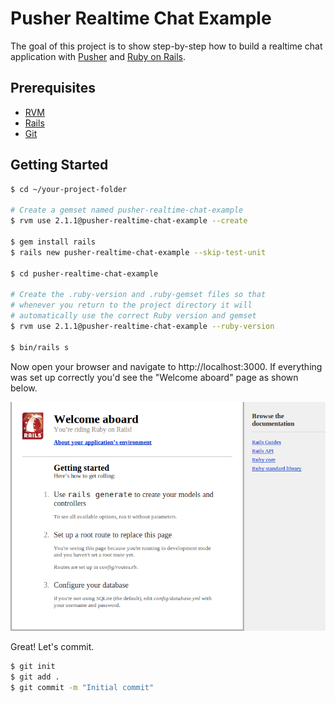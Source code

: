# Pusher Realtime Chat Example

The goal of this project is to show step-by-step how to build
a realtime chat application with [Pusher][pusher] and [Ruby on Rails][rails].

## Prerequisites

- [RVM](http://rvm.io/)
- [Rails][rails]
- [Git](http://git-scm.com/)

## Getting Started

```bash
$ cd ~/your-project-folder

# Create a gemset named pusher-realtime-chat-example
$ rvm use 2.1.1@pusher-realtime-chat-example --create

$ gem install rails
$ rails new pusher-realtime-chat-example --skip-test-unit

$ cd pusher-realtime-chat-example

# Create the .ruby-version and .ruby-gemset files so that
# whenever you return to the project directory it will
# automatically use the correct Ruby version and gemset
$ rvm use 2.1.1@pusher-realtime-chat-example --ruby-version

$ bin/rails s
```

Now open your browser and navigate to http://localhost:3000. If  everything was
set up correctly you'd see the "Welcome aboard" page as shown below.

![Welcome aboard](doc/assets/images/ruby-on-rails-welcome-aboard.png)

Great! Let's commit.

```bash
$ git init
$ git add .
$ git commit -m "Initial commit"
```

[pusher]: http://pusher.com/
[rails]: http://rubyonrails.org/
